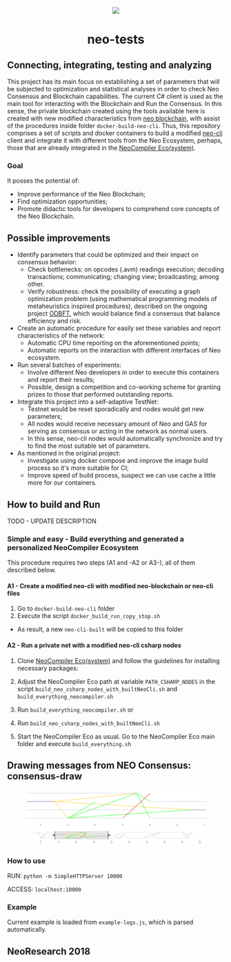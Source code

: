 <p align="center">
    <img
      src="http://res.cloudinary.com/dnh3we6el/image/upload/v1519941321/NeoResearch-Logo.png"
      width="125px;">
</p>

<h1 align="center">neo-tests</h1>

## Connecting, integrating, testing and analyzing

This project has its main focus on establishing a set of parameters that will be subjected to optimization and statistical analyses in order to check Neo Consensus and Blockchain capabilities.
The current C# client is used as the main tool for interacting with the Blockchain and Run the Consensus.
In this sense, the private blockchain created using the tools available here is created with new modified characteristics from [neo blockchain](https://github.com/neo-project/neo/), with assist of the procedures inside folder `docker-build-neo-cli`.
Thus, this repository comprises a set of scripts and docker containers to build a modified [neo-cli](https://github.com/neo-project/neo-cli) client and integrate it
with different tools from the Neo Ecosystem, perhaps, those that are already integrated in the [NeoCompiler Eco(system)](https://github.com/NeoResearch/neocompiler-eco).

### Goal

It posses the potential of:
  * Improve performance of the Neo Blockchain;
  * Find optimization opportunities;
  * Promote didactic tools for developers to comprehend core concepts of the Neo Blockchain.

## Possible improvements

* Identify parameters that could be optimized and their impact on consensus behavior:
  - Check bottlenecks: on opcodes (.avm) readings execution; decoding transactions; communicating; changing view; broadcasting; among other.
  - Verify robustness: check the possibility of executing a graph optimization problem (using mathematical programming models of metaheuristics inspired procedures), described on the ongoing project [ODBFT](https://github.com/NeoResearch/ODBFT), which would balance find a consensus that balance efficiency and risk.  
* Create an automatic procedure for easily set these variables and report characteristics of the network:
  - Automatic CPU time reporting on the aforementioned points;
  - Automatic reports on the interaction with different interfaces of Neo ecosystem.
* Run several batches of experiments:
  - Involve different Neo developers in order to execute this containers and report their results;
  - Possible, design a competition and co-working scheme for granting prizes to those that performed outstanding reports.
* Integrate this project into a self-adaptive TestNet:
  - Testnet would be reset sporadically and nodes would get new parameters;
  - All nodes would receive necessary amount of Neo and GAS for serving as consensus or acting in the network as normal users.
  - In this sense, neo-cli nodes would automatically synchronize and try to find the most suitable set of parameters.  
* As mentioned in the original project:
  - Investigate using docker compose and improve the image build process so it's more suitable for CI;
  - Improve speed of build process, suspect we can use cache a little more for our containers.

## How to build and Run

TODO - UPDATE DESCRIPTION

### Simple and easy - Build everything and generated a personalized NeoCompiler Ecosystem

This procedure requires two steps (A1 and -A2 or A3-), all of them described below.

#### A1 - Create a modified neo-cli with modified neo-blockchain or neo-cli files

1. Go to `docker-build-neo-cli` folder
1. Execute the script `docker_build_run_copy_stop.sh`
  - As result, a new `neo-cli-built` will be copied to this folder

#### A2 - Run a private net with a modified neo-cli csharp nodes

1. Clone [NeoCompiler Eco(system)](https://github.com/NeoResearch/neocompiler-eco) and follow the guidelines for installing necessary packages:

1. Adjust the NeoCompiler Eco path at variable `PATH_CSHARP_NODES` in the script `build_neo_csharp_nodes_with_builtNeoCli.sh` and `build_everything_neocompiler.sh`

1. Run `build_everything_neocompiler.sh` or
1. Run `build_neo_csharp_nodes_with_builtNeoCli.sh`
  1. Start the NeoCompiler Eco as usual. Go to the NeoCompiler Eco main folder and execute `build_everything.sh`


## Drawing messages from NEO Consensus: consensus-draw

<p align="center">
    <img
      src="./consensus-draw/view-sample.png"
      width="420px;">
</p>

### How to use
RUN: `python -m SimpleHTTPServer 10000`

ACCESS: `localhost:10000`

### Example
Current example is loaded from `example-logs.js`, which is parsed automatically.

## NeoResearch 2018
